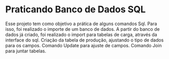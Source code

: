 
# Praticando Banco de Dados SQL

Esse projeto tem como objetivo a prática de alguns comandos Sql. Para isso, foi realizado o importe de um banco de dados.
A partir do banco de dados já criado, foi realizado o import para tabelas de carga, através da interface do sql.
Criação da tabela de produção, ajustando o tipo de dados para os campos.
Comando Update para ajuste de campos.
Comando Join para juntar tabelas.

